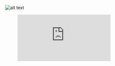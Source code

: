 ![alt text](https://wakatime.com/badge/github/AquibPy/Ds-Algo-Practice.svg)

<figure><embed src="https://wakatime.com/share/@Aquib/f461c86a-a8d0-4b26-82ae-c8c15c352614.svg"></embed></figure>
